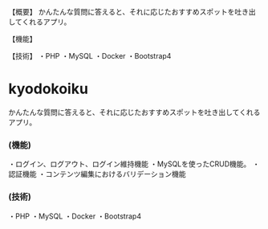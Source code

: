【概要】
かんたんな質問に答えると、それに応じたおすすめスポットを吐き出してくれるアプリ。

【機能】


【技術】
・PHP
・MySQL
・Docker
・Bootstrap4

# kyodokoiku
かんたんな質問に答えると、それに応じたおすすめスポットを吐き出してくれるアプリ。

### (機能) 
・ログイン、ログアウト、ログイン維持機能
・MySQLを使ったCRUD機能。
・認証機能
・コンテンツ編集におけるバリデーション機能

### (技術) 

・PHP
・MySQL
・Docker
・Bootstrap4
